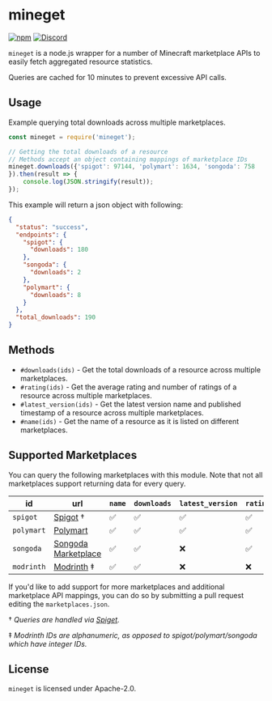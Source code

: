 # mineget
[![npm](https://img.shields.io/npm/v/mineget)](https://www.npmjs.com/package/mineget)
[![Discord](https://img.shields.io/discord/818135932103557162?color=7289da&logo=discord)](https://discord.gg/tVYhJfyDWG)

`mineget` is a node.js wrapper for a number of Minecraft marketplace APIs to easily fetch aggregated resource statistics.

Queries are cached for 10 minutes to prevent excessive API calls.

## Usage
Example querying total downloads across multiple marketplaces.
```js
const mineget = require('mineget');

// Getting the total downloads of a resource
// Methods accept an object containing mappings of marketplace IDs
mineget.downloads({'spigot': 97144, 'polymart': 1634, 'songoda': 758
}).then(result => {
    console.log(JSON.stringify(result));
});
```
This example will return a json object with following:
```json
{
  "status": "success",
  "endpoints": {
    "spigot": {
      "downloads": 180
    },
    "songoda": {
      "downloads": 2
    },
    "polymart": {
      "downloads": 8
    }
  },
  "total_downloads": 190
}
```

## Methods
* `#downloads(ids)` - Get the total downloads of a resource across multiple marketplaces.
* `#rating(ids)` - Get the average rating and number of ratings of a resource across multiple marketplaces.
* `#latest_version(ids)` - Get the latest version name and published timestamp of a resource across multiple marketplaces.
* `#name(ids)` - Get the name of a resource as it is listed on different marketplaces.

## Supported Marketplaces
You can query the following marketplaces with this module. Note that not all marketplaces support returning data for every query.

| id         | url                                             | `name` | `downloads` | `latest_version` | `rating` |
|------------|-------------------------------------------------|--------|-------------|------------------|----------|
| `spigot`   | [Spigot](https://www.spigotmc.org/) &dagger;    | ✅      | ✅           | ✅                | ✅        |
| `polymart` | [Polymart](https://polymart.com/)               | ✅      | ✅           | ✅                | ✅        |
| `songoda`  | [Songoda Marketplace](https://songoda.com/)     | ✅      | ✅           | ❌                | ✅        |
| `modrinth` | [Modrinth](https://www.modrinth.com/) &ddagger; | ✅      | ✅           | ❌                | ❌        |

If you'd like to add support for more marketplaces and additional marketplace API mappings, you can do so by submitting a pull request editing the `marketplaces.json`.

&dagger; *Queries are handled via [Spiget](https://spiget.org).*

&ddagger; *Modrinth IDs are alphanumeric, as opposed to spigot/polymart/songoda which have integer IDs.*

## License
`mineget` is licensed under Apache-2.0.